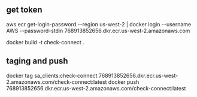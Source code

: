 ## get token
aws ecr get-login-password --region us-west-2 | docker login --username AWS --password-stdin 768913852656.dkr.ecr.us-west-2.amazonaws.com

docker build -t check-connect .

## taging and push
docker tag sa_clients:check-connect 768913852656.dkr.ecr.us-west-2.amazonaws.com/check-connect:latest
docker push 768913852656.dkr.ecr.us-west-2.amazonaws.com/check-connect:latest
